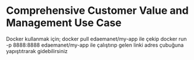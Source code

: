 # Comprehensive Customer Value and Management Use Case

Docker kullanmak için; docker pull edaemanet/my-app ile çekip docker run -p 8888:8888 edaemanet/my-app  ile çalıştırıp gelen linki adres çubuğuna yapıştıtrarak gidebilirsiniz 
